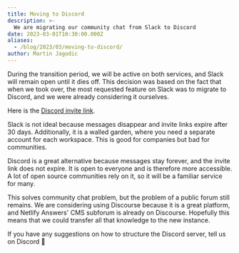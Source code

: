 ```yaml
---
title: Moving to Discord
description: >-
  We are migrating our community chat from Slack to Discord
date: 2023-03-01T10:30:00.000Z
aliases:
  - /blog/2023/03/moving-to-discord/
author: Martin Jagodic
---
```

During the transition period, we will be active on both services, and Slack will remain open until it dies off. This decision was based on the fact that when we took over, the most requested feature on Slack was to migrate to Discord, and we were already considering it ourselves.

Here is the [Discord invite link](https://discord.gg/KZRDXmTm9v).

Slack is not ideal because messages disappear and invite links expire after 30 days. Additionally, it is a walled garden, where you need a separate account for each workspace. This is good for companies but bad for communities.

Discord is a great alternative because messages stay forever, and the invite link does not expire. It is open to everyone and is therefore more accessible. A lot of open source communities rely on it, so it will be a familiar service for many.

This solves community chat problem, but the problem of a public forum still remains. We are considering using Discourse because it is a great platform, and Netlify Answers' CMS subforum is already on Discourse. Hopefully this means that we could transfer all that knowledge to the new instance.

If you have any suggestions on how to structure the Discord server, tell us on Discord 💬

